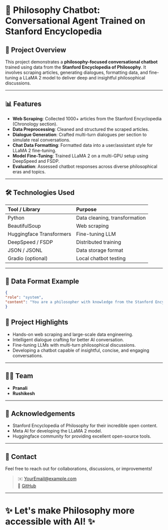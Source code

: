 # 🧠 Philosophy Chatbot: Conversational Agent Trained on Stanford Encyclopedia

## 📁 Project Overview
This project demonstrates a **philosophy-focused conversational chatbot** trained using data from the **Stanford Encyclopedia of Philosophy**. It involves scraping articles, generating dialogues, formatting data, and fine-tuning a LLaMA 2 model to deliver deep and insightful philosophical discussions.

---

## 📊 Features
- **Web Scraping**: Collected 1000+ articles from the Stanford Encyclopedia (Chronology section).
- **Data Preprocessing**: Cleaned and structured the scraped articles.
- **Dialogue Generation**: Crafted multi-turn dialogues per section to simulate real conversations.
- **Chat Data Formatting**: Formatted data into a user/assistant style for LLaMA 2 fine-tuning.
- **Model Fine-Tuning**: Trained LLaMA 2 on a multi-GPU setup using DeepSpeed and FSDP.
- **Evaluation**: Assessed chatbot responses across diverse philosophical eras and topics.

---

## 🛠️ Technologies Used
| Tool / Library  | Purpose |
|:----------------|:--------|
| Python | Data cleaning, transformation |
| BeautifulSoup | Web scraping |
| Huggingface Transformers | Fine-tuning LLM |
| DeepSpeed / FSDP | Distributed training |
| JSON / JSONL | Data storage format |
| Gradio (optional) | Local chatbot testing |

---

## 🧺 Data Format Example
```json
{
"role": "system",
"content": "You are a philosopher with knowledge from the Stanford Encyclopedia of Philosophy. Answer questions concisely and thoughtfully, maintaining a natural conversation flow."
}
```


## 🌟 Project Highlights
- Hands-on web scraping and large-scale data engineering.
- Intelligent dialogue crafting for better AI conversation.
- Fine-tuning LLMs with multi-turn philosophical discussions.
- Developing a chatbot capable of insightful, concise, and engaging conversations.

---

## 👩‍💻 Team
- **Pranali** 
- **Rushikesh** 

---

## 📜 Acknowledgements
- Stanford Encyclopedia of Philosophy for their incredible open content.
- Meta AI for developing the LLaMA 2 model.
- Huggingface community for providing excellent open-source tools.

---

## 📨 Contact
Feel free to reach out for collaborations, discussions, or improvements!

> ✉️ [YourEmail@example.com](pranalippatil03@gmail.com)  
> 🔗  [GitHub](https://github.com/Pranali0315)

---

# ✨ Let's make Philosophy more accessible with AI! ✨
